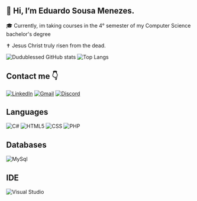 ## 👋 Hi, I’m Eduardo Sousa Menezes.

🎓 Currently, im taking courses in the 4° semester of my Computer Science bachelor's degree

✝️ Jesus Christ truly risen from the dead.


![Dudublessed GitHub stats](https://github-readme-stats.vercel.app/api?username=dudublessed&show_icons=true&theme=gruvbox&bg_color=000000%&include_all_commits=true%)
![Top Langs](https://github-readme-stats.vercel.app/api/top-langs/?username=dudublessed&layout=donut&theme=gruvbox&bg_color=000000)




## Contact me 👇
[![LinkedIn](https://img.shields.io/badge/LinkedIn-0077B5?style=for-the-badge&logo=linkedin&logoColor=white)](https://www.linkedin.com/in/ddsmlkd/)
[![Gmail](https://img.shields.io/badge/Gmail-D14836?style=for-the-badge&logo=gmail&logoColor=white)](mailto:estudantilmenezes@gmail.com)
[![Discord](https://img.shields.io/badge/Discord-7289DA?style=for-the-badge&logo=discord&logoColor=white)](https://discord.com/users/another0001)



## Languages

![C#](https://img.shields.io/badge/c%23-%23239120.svg?style=for-the-badge&logo=c#&logoColor=white)
![HTML5](https://img.shields.io/badge/HTML5-E34F26?style=for-the-badge&logo=html5&logoColor=white)
![CSS](https://img.shields.io/badge/CSS-239120?&style=for-the-badge&logo=css3&logoColor=white)
![PHP](https://img.shields.io/badge/PHP-777BB4?style=for-the-badge&logo=php&logoColor=white)

## Databases
![MySql](https://img.shields.io/badge/MySQL-005C84?style=for-the-badge&logo=mysql&logoColor=white)

## IDE

![Visual Studio](https://img.shields.io/badge/Visual%20Studio-5C2D91?style=for-the-badge&logo=visual-studio&logoColor=white)


  





